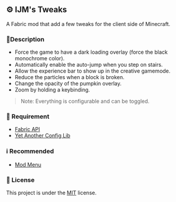 ## ⚙️ IJM's Tweaks

A Fabric mod that add a few tweaks for the client side of Minecraft.

### 📌Description

- Force the game to have a dark loading overlay (force the black monochrome color).
- Automatically enable the auto-jump when you step on stairs.
- Allow the experience bar to show up in the creative gamemode.
- Reduce the particles when a block is broken.
- Change the opacity of the pumpkin overlay.
- Zoom by holding a keybinding.

> Note: Everything is configurable and can be toggled.

### 🔗 Requirement

- [Fabric API](https://modrinth.com/mod/fabric-api)
- [Yet Another Config Lib](https://modrinth.com/mod/yacl)

### ℹ️ Recommended

- [Mod Menu](https://modrinth.com/mod/modmenu)

### 📜 License

This project is under the [MIT](https://github.com/ItsJustMiaouss/ijm-tweaks/blob/1.20/LICENSE) license.